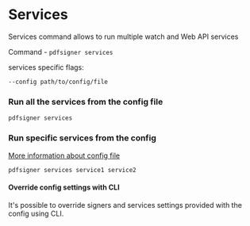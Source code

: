# Services

Services command allows to run multiple watch and Web API services

Command - `pdfsigner services` 

services specific flags:

```
--config path/to/config/file 
```

### Run all the services from the config file

```
pdfsigner services
```

### Run specific services from the config

[More information about config file](configuration.md)


```
pdfsigner services service1 service2
```

#### Override config settings with CLI

It's possible to override signers and services settings provided with the config using CLI. 


